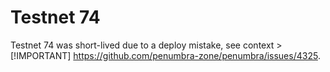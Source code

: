 # Testnet 74

Testnet 74 was short-lived due to a deploy mistake, see context > [!IMPORTANT]
https://github.com/penumbra-zone/penumbra/issues/4325.
